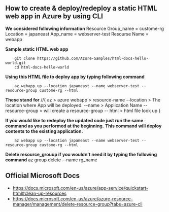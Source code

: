 ## How to create & deploy/redeploy a static HTML web app in Azure by using CLI

**We considered following information**
        Resource Group_name = custome-rg
        Location = japaneast
        App_name = webserver-test
        Resourse Name = webapp 

**Sample static HTML web app**

        git clone https://github.com/Azure-Samples/html-docs-hello-world.git
        cd html-docs-hello-world

**Using this HTML file to deploy app by typing following command**

	    az webapp up --location japaneast --name webserver-test --resource-group custome-rg --html
	
**These stand for**
        //{	az > azure
            webapp > resource-name
            --location > The location where App will be deployed.
            --name > Application Name
            --resource-group > will create a resource-group
            -- html > html file look up 	}

 **If you would like to redeploy the updated code just run the same command as you performed at the beginning.**
    **This command will deploy contents to the existing application.**

	    az webapp up --location japaneast --name webserver-test --resource-group custome-rg --html

**Delete resource_grouup if you wouldn't need it by typing the following command**
	    az group delete --name rg_name

## Official Microsoft Docs
- https://docs.microsoft.com/en-us/azure/app-service/quickstart-html#clean-up-resources
- https://docs.microsoft.com/en-us/azure/azure-resource-manager/management/delete-resource-group?tabs=azure-cli